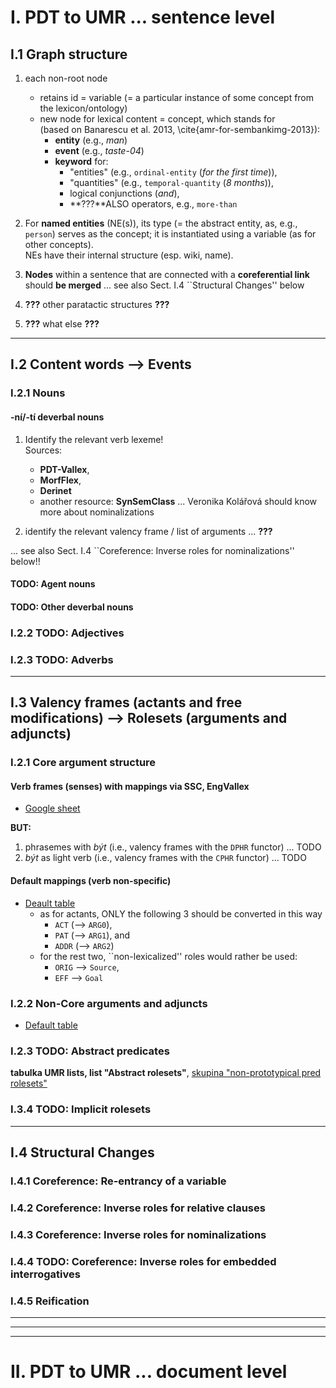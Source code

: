 # I. PDT to UMR ... sentence level

## I.1 Graph structure
1. each non-root node 	
   - retains id = variable (= a particular instance of some concept from the lexicon/ontology)
   - new node for lexical content = concept, which stands for  
   (based on Banarescu et al. 2013, \cite{amr-for-sembankimg-2013}):
      - **entity** (e.g., _man_)
      - **event** (e.g., _taste-04_)
      - **keyword** for:
          - "entities" (e.g.,  `ordinal-entity` (_for the first time_)),
          - "quantities" (e.g., `temporal-quantity` (_8 months_)),
          - logical conjunctions (_and_),
          - **???**ALSO operators,  e.g., `more-than` 

2. For **named entities** (NE(s)), its type (= the abstract entity, as, e.g.,  `person`)  serves as the concept; it is instantiated using a variable (as for other concepts).   
NEs have their internal structure (esp. wiki, name).

3. **Nodes** within a sentence that are connected with a **coreferential link** should **be merged** ... see also Sect. I.4 ``Structural Changes'' below

4.  **???** other paratactic structures **???**

5.  **???** what else **???**


---


## I.2 Content words --> Events

### I.2.1 Nouns

#### -ní/-tí deverbal nouns

1. Identify the relevant verb lexeme!  
Sources:  
   - **PDT-Vallex**, 
   - **MorfFlex**, 
   - **Derinet** 
   - another resource: **SynSemClass** ... Veronika Kolářová should know more about nominalizations

2. identify the relevant valency frame / list of arguments ... **???**

... see also Sect. I.4 ``Coreference: Inverse roles for nominalizations'' below!!


#### TODO: Agent nouns

#### TODO: Other deverbal nouns

### I.2.2 TODO: Adjectives

### I.2.3 TODO: Adverbs


---


## I.3 Valency frames (actants and free modifications) --> Rolesets (arguments and adjuncts)


### I.2.1 Core argument structure

#### Verb frames (senses) with mappings via SSC, EngVallex 
- [Google sheet](https://docs.google.com/spreadsheets/d/1lVo7a8hPBReI4VrgNkUGem8uC_sCQCXJJvLFCbwPuok/edit#gid=1270330829)


**BUT:**   
1. phrasemes with _být_ (i.e., valency frames with the  `DPHR` functor) ... TODO
2.  _být_ as light verb  (i.e., valency frames with the  `CPHR` functor) ... TODO

#### Default mappings (verb non-specific)
- [Deault table](https://github.com/ufal/UMR/blob/main/tecto2umr/dafault-functors-to-umrlabels.txt)
  - as for actants, ONLY the following 3 should be converted in this way 
    - `ACT` (--> `ARG0`), 
    - `PAT` (--> `ARG1`), and  
    - `ADDR` (--> `ARG2`) 
  - for the rest two, ``non-lexicalized'' roles would rather be used: 
    - `ORIG` --> `Source`,
    - `EFF` --> `Goal` 


### I.2.2 Non-Core arguments and adjuncts
- [Default table](https://github.com/ufal/UMR/blob/main/tecto2umr/dafault-functors-to-umrlabels.txt)


### I.2.3 TODO: Abstract predicates
**tabulka UMR lists, list "Abstract rolesets"**, [skupina "non-prototypical pred rolesets"](https://docs.google.com/spreadsheets/d/1PVxgXW3ED3OWLieie9scr6iq_xuQ5RAA8YJKwbLwJ2E/edit#gid=1927108453)


### I.3.4 TODO: Implicit rolesets


---


## I.4 Structural Changes


### I.4.1 Coreference: Re-entrancy of a variable

### I.4.2 Coreference: Inverse roles for relative clauses

### I.4.3 Coreference: Inverse roles for nominalizations

### I.4.4 TODO: Coreference: Inverse roles for embedded interrogatives

### I.4.5  Reification


---
---
---


# II. PDT to UMR ... document level
